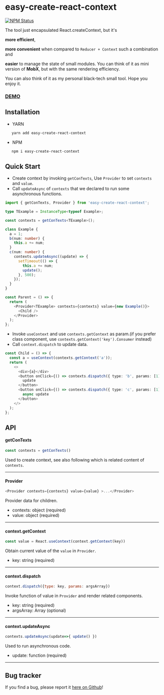 # easy-create-react-context
[![NPM Status](https://img.shields.io/npm/v/easy-create-react-context.svg)](https://www.npmjs.com/package/easy-create-react-context)   

 
The tool just encapsulated React.createContext, but it's

**more efficient**, 

**more convenient** when compared to `Reducer + Context` such a combination and
 
**easier** to manage the state of small modules.
You can think of it as mini version of **MobX**, but with the same rendering efficiency.

You can also think of it as my personal black-tech small tool. Hope you enjoy it. 

### [DEMO](https://codesandbox.io/s/easy-create-react-context-h46xx)

## Installation

- YARN

```bash
   yarn add easy-create-react-context
```

- NPM

```bash
   npm i easy-create-react-context
```

## Quick Start

- Create context by invoking `getConTexts`, Use `Provider` to set `contexts` and `value`. 
- Call `updateAsync` of `contexts` that we declared to run some asynchronous functions.

```typescript jsx
import { getConTexts, Provider } from 'easy-create-react-context';

type TExample = InstanceType<typeof Example>;

const contexts = getConTexts<TExample>();

class Example {
  a = 1;
  b(num: number) {
    this.a += num;
  }
  c(num: number) {
    contexts.updateAsync((update) => {
      setTimeout(() => {
        this.a += num;
        update();
      }, 500);
    });
  }
}

const Parent = () => {
  return (
    <Provider<TExample> contexts={contexts} value={new Example()}>
      <Child />
    </Provider>
  );
};
```

- Invoke `useContext` and use `contexts.getContext` as param.(if you prefer class component, use `contexts.getContext('key').Consumer` instead)
- Call `context.dispatch` to update data.

```typescript jsx
const Child = () => {
  const a = useContext(contexts.getContext('a'));
  return (
    <>
      <div>{a}</div>
      <button onClick={() => contexts.dispatch({ type: 'b', params: [1] })}>
        update
      </button>
      <button onClick={() => contexts.dispatch({ type: 'c', params: [1] })}>
        async update
      </button>
    </>
  );
};
```

## API 


#### getConTexts

```typescript jsx
const contexts = getConTexts() 
```
Used to create context, see also following which is related content of `contexts`.

<hr />

#### Provider

```typescript jsx
<Provider contexts={contexts} value={value} >...</Provider> 
```
Provider data for children.
- contexts: object (required)
- value: object (required)

<hr />

#### context.getContext

```js
const value = React.useContext(context.getContext(key))
```
Obtain current value of the `value` in `Provider`.
- key: string (required)

<hr />

#### context.dispatch

```js
context.dispatch({type: key, params: argsArray})
 ```
Invoke function of value in `Provider` and render related components.
- key: string (required)
- argsArray: Array<arg> (optional)

<hr />

#### context.updateAsync

```js
contexts.updateAsync(update=>{ update() })
 ```
Used to run asynchronous code.
- update: function (required)

<hr />

## Bug tracker

If you find a bug, please report it [here on Github](https://github.com/zixiCat/easy-create-react-context/issues)!
